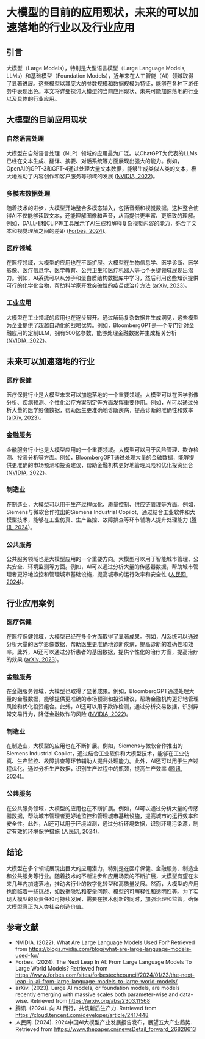 # 大模型的目前的应用现状，未来的可以加速落地的行业以及行业应用

## 引言

大模型（Large Models），特别是大型语言模型（Large Language Models, LLMs）和基础模型（Foundation Models），近年来在人工智能（AI）领域取得了显著进展。这些模型以其庞大的参数规模和数据规模为特征，能够在各种下游任务中表现出色。本文将详细探讨大模型的当前应用现状、未来可能加速落地的行业以及具体的行业应用。

## 大模型的目前应用现状

### 自然语言处理

大模型在自然语言处理（NLP）领域的应用最为广泛。以ChatGPT为代表的LLMs已经在文本生成、翻译、摘要、对话系统等方面展现出强大的能力。例如，OpenAI的GPT-3和GPT-4通过处理大量文本数据，能够生成类似人类的文本，极大地推动了内容创作和客户服务等领域的发展 ([NVIDIA, 2022](https://blogs.nvidia.com/blog/what-are-large-language-models-used-for/))。

### 多模态数据处理

随着技术的进步，大模型开始整合多模态输入，包括音频和视觉数据。这种整合使得AI不仅能够读取文本，还能理解图像和声音，从而提供更丰富、更细致的理解。例如，DALL-E和CLIP等工具展示了AI生成和解释复杂视觉内容的能力，弥合了文本和视觉理解之间的差距 ([Forbes, 2024](https://www.forbes.com/sites/forbestechcouncil/2024/01/23/the-next-leap-in-ai-from-large-language-models-to-large-world-models/))。

### 医疗领域

在医疗领域，大模型的应用也在不断扩展。大模型在生物信息学、医学诊断、医学影像、医疗信息学、医学教育、公共卫生和医疗机器人等七个关键领域展现出潜力。例如，AI系统可以从分子和蛋白质结构数据库中学习，然后利用这些知识提供可行的化学化合物，帮助科学家开发突破性的疫苗或治疗方法 ([arXiv, 2023](https://arxiv.org/abs/2303.11568))。

### 工业应用

大模型在工业领域的应用也在逐步展开。通过解码复杂数据并生成洞见，这些模型为企业提供了超越自动化的战略优势。例如，BloombergGPT是一个专门针对金融应用的定制LLM，拥有500亿参数，能够处理金融数据并生成相关分析 ([NVIDIA, 2022](https://blogs.nvidia.com/blog/what-are-large-language-models-used-for/))。

## 未来可以加速落地的行业

### 医疗保健

医疗保健行业是大模型未来可以加速落地的一个重要领域。大模型可以在医学影像分析、疾病预测、个性化治疗方案制定等方面发挥重要作用。例如，AI可以通过分析大量的医学影像数据，帮助医生更准确地诊断疾病，提高诊断的准确性和效率 ([arXiv, 2023](https://arxiv.org/abs/2303.11568))。

### 金融服务

金融服务行业也是大模型应用的一个重要领域。大模型可以用于风险管理、欺诈检测、投资分析等方面。例如，BloombergGPT通过处理大量的金融数据，能够提供更准确的市场预测和投资建议，帮助金融机构更好地管理风险和优化投资组合 ([NVIDIA, 2022](https://blogs.nvidia.com/blog/what-are-large-language-models-used-for/))。

### 制造业

在制造业，大模型可以用于生产过程优化、质量控制、供应链管理等方面。例如，Siemens与微软合作推出的Siemens Industrial Copilot，通过结合工业软件和大模型技术，能够在工业仿真、生产监控、故障排查等环节辅助人提升处理能力 ([腾讯, 2024](https://cloud.tencent.com/developer/article/2417448))。

### 公共服务

公共服务领域也是大模型应用的一个重要方向。大模型可以用于智能城市管理、公共安全、环境监测等方面。例如，AI可以通过分析大量的传感器数据，帮助城市管理者更好地监控和管理城市基础设施，提高城市的运行效率和安全性 ([人民网, 2024](https://www.thepaper.cn/newsDetail_forward_26828613))。

## 行业应用案例

### 医疗保健

在医疗保健领域，大模型已经在多个方面取得了显著成果。例如，AI系统可以通过分析大量的医学影像数据，帮助医生更准确地诊断疾病，提高诊断的准确性和效率。此外，AI还可以通过分析患者的基因数据，提供个性化的治疗方案，提高治疗的效果 ([arXiv, 2023](https://arxiv.org/abs/2303.11568))。

### 金融服务

在金融服务领域，大模型也取得了显著成果。例如，BloombergGPT通过处理大量的金融数据，能够提供更准确的市场预测和投资建议，帮助金融机构更好地管理风险和优化投资组合。此外，AI还可以用于欺诈检测，通过分析交易数据，识别异常交易行为，降低金融欺诈的风险 ([NVIDIA, 2022](https://blogs.nvidia.com/blog/what-are-large-language-models-used-for/))。

### 制造业

在制造业，大模型的应用也在不断扩展。例如，Siemens与微软合作推出的Siemens Industrial Copilot，通过结合工业软件和大模型技术，能够在工业仿真、生产监控、故障排查等环节辅助人提升处理能力。此外，AI还可以用于生产过程优化，通过分析生产数据，识别生产过程中的瓶颈，提高生产效率 ([腾讯, 2024](https://cloud.tencent.com/developer/article/2417448))。

### 公共服务

在公共服务领域，大模型的应用也在不断扩展。例如，AI可以通过分析大量的传感器数据，帮助城市管理者更好地监控和管理城市基础设施，提高城市的运行效率和安全性。此外，AI还可以用于环境监测，通过分析环境数据，识别环境污染源，制定有效的环境保护措施 ([人民网, 2024](https://www.thepaper.cn/newsDetail_forward_26828613))。

## 结论

大模型在多个领域展现出巨大的应用潜力，特别是在医疗保健、金融服务、制造业和公共服务等行业。随着技术的不断进步和应用场景的不断扩展，大模型有望在未来几年内加速落地，推动各行业的数字化转型和高质量发展。然而，大模型的应用也面临着一些挑战，如数据隐私和安全问题、模型的可解释性和透明性等。为了实现大模型的负责任和可持续发展，需要在技术创新的同时，加强治理和监管，确保大模型真正为人类社会创造价值。

## 参考文献

- NVIDIA. (2022). What Are Large Language Models Used For? Retrieved from https://blogs.nvidia.com/blog/what-are-large-language-models-used-for/
- Forbes. (2024). The Next Leap In AI: From Large Language Models To Large World Models? Retrieved from https://www.forbes.com/sites/forbestechcouncil/2024/01/23/the-next-leap-in-ai-from-large-language-models-to-large-world-models/
- arXiv. (2023). Large AI models, or foundation models, are models recently emerging with massive scales both parameter-wise and data-wise. Retrieved from https://arxiv.org/abs/2303.11568
- 腾讯. (2024). 向 AI 而行，共筑新质生产力. Retrieved from https://cloud.tencent.com/developer/article/2417448
- 人民网. (2024). 2024中国AI大模型产业发展报告发布，展望五大产业趋势. Retrieved from https://www.thepaper.cn/newsDetail_forward_26828613